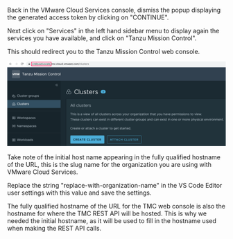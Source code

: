 Back in the VMware Cloud Services console, dismiss the popup displaying the generated access token by clicking on "CONTINUE".

Next click on "Services" in the left hand sidebar menu to display again the services you have available, and click on "Tanzu Mission Control".

This should redirect you to the Tanzu Mission Control web console.

![](tmc-mission-control-console.png)

Take note of the initial host name appearing in the fully qualified hostname of the URL, this is the slug name for the organization you are using with VMware Cloud Services.

Replace the string "replace-with-organization-name" in the VS Code Editor user settings with this value and save the settings.

The fully qualified hostname of the URL for the TMC web console is also the hostname for where the TMC REST API will be hosted. This is why we needed the initial hostname, as it will be used to fill in the hostname used when making the REST API calls.
